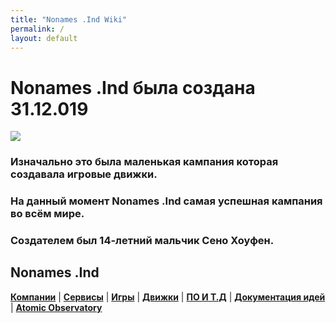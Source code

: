 ```yaml
---
title: "Nonames .Ind Wiki"
permalink: /
layout: default
---
```

# Nonames .Ind была создана 31.12.019
![](https://cdn.discordapp.com/attachments/845630631979647006/845630653596041226/Neira_Flag.png)
### Изначально это была маленькая кампания которая создавала игровые движки.
### На данный момент Nonames .Ind самая успешная кампания во всём мире.
### Создателем был 14-летний мальчик Сено Хоуфен.
## Nonames .Ind
[**Компании**](Компании) | [**Сервисы**](Сервисы) | [**Игры**](Игры) | [**Движки**](Движки) | [**ПО И Т.Д**](https://github.com/kddKena/82831823812312605765A/wiki/%D0%9F%D0%9E-%D0%B8-%D0%A2.%D0%94) | [**Документация идей**](https://github.com/kddKena/82831823812312605765A/wiki/%D0%94%D0%BE%D0%BA%D1%83%D0%BC%D0%B5%D0%BD%D1%82%D0%B0%D1%86%D0%B8%D1%8F-%D0%B8%D0%B4%D0%B5%D0%B9) | [**Atomic Observatory**](https://github.com/kddKena/Atomic-Observatory) 